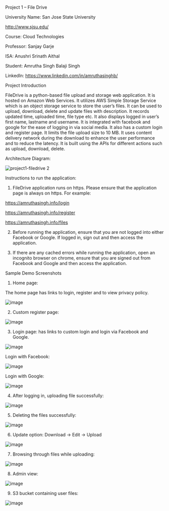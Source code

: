 Project 1 – File Drive

University Name:  San Jose State University

http://www.sjsu.edu/
 
Course: 
Cloud Technologies

Professor: 
Sanjay Garje 

 ISA: 
Anushri Srinath Aithal 

Student: Amrutha Singh Balaji Singh

LinkedIn: https://www.linkedin.com/in/amruthasinghb/


Project Introduction

FileDrive is a python-based file upload and storage web application. It is hosted on Amazon Web Services. It utilizes AWS Simple Storage Service which is an object storage service to store the user’s files.
It can be used to upload, download, delete and update files with description. It records updated time, uploaded time, file type etc.
It also displays logged in user’s first name, lastname and username.
It is integrated with facebook and google for the ease of logging in via social media. It also has a custom login and register page. It limits the file upload size to 10 MB. It uses content delivery network during the download to enhance the user performance and to reduce the latency. It is built using the APIs for different actions such as upload, download, delete. 


Architecture Diagram:

 ![project1-filedrive 2](https://user-images.githubusercontent.com/42703827/47680694-cc075a00-db84-11e8-89a8-23d020b3fe63.png)

Instructions to run the application: 

1.	FileDrive application runs on https. Please ensure that the application page is always on https. 
For example:

 https://amruthasingh.info/login

https://amruthasingh.info/register

https://amruthasingh.info/files


2.	Before running the application, ensure that you are not logged into either Facebook or Google. If logged in, sign out and then access the application.

3.	If there are any cached errors while running the application, open an incognito browser on chrome, ensure that you are signed out from Facebook and Google and then access the application.



Sample Demo Screenshots


1.	Home page: 

The home page has links to login, register and to view privacy policy. 

![image](https://user-images.githubusercontent.com/42703827/47670532-aa997480-db6a-11e8-9d1d-506824714705.png)

2.	Custom register page:

![image](https://user-images.githubusercontent.com/42703827/47670540-af5e2880-db6a-11e8-8b34-d11b7d86b40a.png)

3.	Login page: has links to custom login and login via Facebook and Google.

  ![image](https://user-images.githubusercontent.com/42703827/47670532-aa997480-db6a-11e8-9d1d-506824714705.png)

Login with Facebook: 

![image](https://user-images.githubusercontent.com/42703827/47670554-b71dcd00-db6a-11e8-921c-9839ab35d812.png)


Login with Google:

 ![image](https://user-images.githubusercontent.com/42703827/47670562-bb49ea80-db6a-11e8-9a58-00af7b554d28.png)


4.	After logging in, uploading file successfully:

 ![image](https://user-images.githubusercontent.com/42703827/47670567-bf760800-db6a-11e8-9a5e-9de2558e2870.png)


5.	Deleting the files successfully:

![image](https://user-images.githubusercontent.com/42703827/47670578-c56be900-db6a-11e8-9071-6040161cd2a9.png)

6.	Update option: Download -> Edit -> Upload

![image](https://user-images.githubusercontent.com/42703827/47670583-c9980680-db6a-11e8-9206-48a85880a20a.png)
 
7.	Browsing through files while uploading:

![image](https://user-images.githubusercontent.com/42703827/47670592-cef55100-db6a-11e8-9c76-96ab7a87a842.png)

 
8.	Admin view:

![image](https://user-images.githubusercontent.com/42703827/47670602-d3216e80-db6a-11e8-9a80-b8c8fbc43879.png) 

9.	S3 bucket containing user files:

![image](https://user-images.githubusercontent.com/42703827/47670607-d87eb900-db6a-11e8-82d5-a6d155afc62e.png)

 
